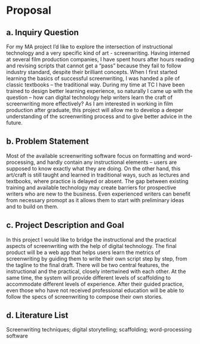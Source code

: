 # Proposal
## a. Inquiry Question 
For my MA project I’d like to explore the intersection of instructional technology and a very specific kind of art - screenwriting. Having interned at several film production companies, I have spent hours after hours reading and revising scripts that cannot get a “pass” because they fail to follow industry standard, despite their brilliant concepts. When I first started learning the basics of successful screenwriting, I was handed a pile of classic textbooks – the traditional way. During my time at TC I have been trained to design better learning experience, so naturally I came up with the question – how can digital technology help writers learn the craft of screenwriting more effectively? As I am interested in working in film production after graduate, this project will allow me to develop a deeper understanding of the screenwriting process and to give better advice in the future.

## b. Problem Statement 
Most of the available screenwriting software focus on formatting and word-processing, and hardly contain any instructional elements – users are supposed to know exactly what they are doing. On the other hand, this art/craft is still taught and learned in traditional ways, such as lectures and textbooks, where practice is delayed or absent. The gap between existing training and available technology may create barriers for prospective writers who are new to the business. Even experienced writers can benefit from necessary promopt as it allows them to start with preliminary ideas and to build on them. 

## c. Project Description and Goal 
In this project I would like to bridge the instructional and the practical aspects of screenwriting with the help of digital technology. The final product will be a web app that helps users learn the metrics of screenwriting by guiding them to write their own script step by step, from the tagline to the final draft. There will be two central features, the instructional and the practical, closely intertwined with each other. At the same time, the system will provide different levels of scaffolding to accommodate different levels of experience. After their guided practice, even those who have not received professional education will be able to follow the specs of screenwriting to compose their own stories.  

## d. Literature List 
Screenwriting techniques; digital storytelling; scaffolding; word-processing software 
